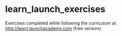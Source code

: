 # learn_launch_exercises
Exercises completed while following the curriculum at http://learn.launchacademy.com (free version).
